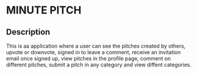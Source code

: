# MINUTE PITCH

## Description
This is aa application where a user can see the pitches created by others, upvote or downvote, signed in to leave a comment, receive an invitation email once signed up, view pitches in the profile page, comment on different pitches, submit a pitch in any category and view diffent categories.
